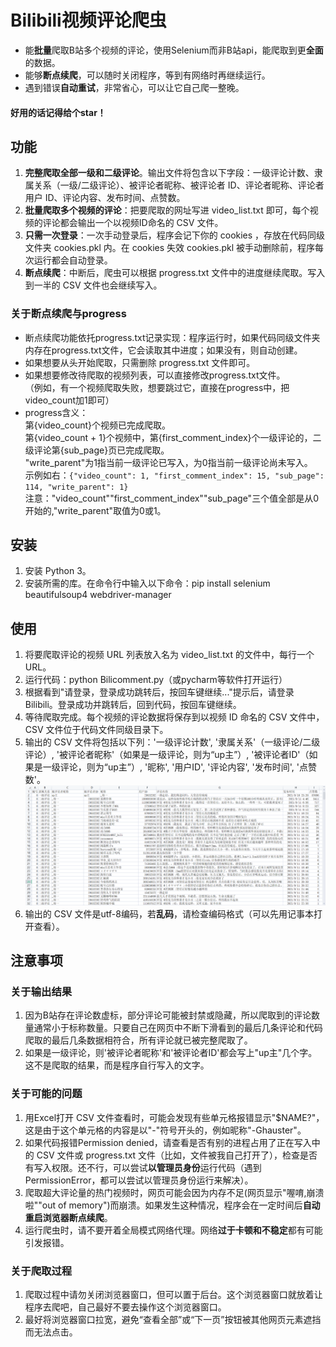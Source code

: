 # Bilibili视频评论爬虫

* 能**批量**爬取B站多个视频的评论，使用Selenium而非B站api，能爬取到更**全面**的数据。
* 能够**断点续爬**，可以随时关闭程序，等到有网络时再继续运行。
* 遇到错误**自动重试**，非常省心，可以让它自己爬一整晚。

#### 好用的话记得给个star！

## 功能
1. **完整爬取全部一级和二级评论**。输出文件将包含以下字段：一级评论计数、隶属关系（一级/二级评论）、被评论者昵称、被评论者 ID、评论者昵称、评论者用户 ID、评论内容、发布时间、点赞数。     
2. **批量爬取多个视频的评论**：把要爬取的网址写进 video_list.txt 即可，每个视频的评论都会输出一个以视频ID命名的 CSV 文件。
3. **只需一次登录**：一次手动登录后，程序会记下你的 cookies ，存放在代码同级文件夹 cookies.pkl 内。在 cookies 失效 cookies.pkl 被手动删除前，程序每次运行都会自动登录。
4. **断点续爬**：中断后，爬虫可以根据 progress.txt 文件中的进度继续爬取。写入到一半的 CSV 文件也会继续写入。

### 关于断点续爬与progress
* 断点续爬功能依托progress.txt记录实现：程序运行时，如果代码同级文件夹内存在progress.txt文件，它会读取其中进度；如果没有，则自动创建。
* 如果想要从头开始爬取，只需删除 progress.txt 文件即可。
* 如果想要修改待爬取的视频列表，可以直接修改progress.txt文件。    
（例如，有一个视频爬取失败，想要跳过它，直接在progress中，把video_count加1即可）        
* progress含义：    
第{video_count}个视频已完成爬取。    
第{video_count + 1}个视频中，第{first_comment_index}个一级评论的，二级评论第{sub_page}页已完成爬取。    
"write_parent"为1指当前一级评论已写入，为0指当前一级评论尚未写入。     
示例如右：`{"video_count": 1, "first_comment_index": 15, "sub_page": 114, "write_parent": 1}`            
注意："video_count""first_comment_index""sub_page"三个值全部是从0开始的,"write_parent"取值为0或1。    

## 安装
1. 安装 Python 3。
2. 安装所需的库。在命令行中输入以下命令：pip install selenium beautifulsoup4 webdriver-manager

## 使用
1. 将要爬取评论的视频 URL 列表放入名为 video_list.txt 的文件中，每行一个 URL。
2. 运行代码：python Bilicomment.py（或pycharm等软件打开运行）
3. 根据看到"请登录，登录成功跳转后，按回车键继续..."提示后，请登录 Bilibili。登录成功并跳转后，回到代码，按回车键继续。
4. 等待爬取完成。每个视频的评论数据将保存到以视频 ID 命名的 CSV 文件中， CSV 文件位于代码文件同级目录下。
5. 输出的 CSV 文件将包括以下列：'一级评论计数', '隶属关系'（一级评论/二级评论）, '被评论者昵称'（如果是一级评论，则为“up主”）, '被评论者ID'（如果是一级评论，则为“up主”）, '昵称', '用户ID', '评论内容', '发布时间', '点赞数'。        
![爬取字段示例](/image/output_sample.png)
6. 输出的 CSV 文件是utf-8编码，若**乱码**，请检查编码格式（可以先用记事本打开查看）。

## 注意事项
### 关于输出结果
1. 因为B站存在评论数虚标，部分评论可能被封禁或隐藏，所以爬取到的评论数量通常小于标称数量。只要自己在网页中不断下滑看到的最后几条评论和代码爬取的最后几条数据相符合，所有评论就已被完整爬取了。
2. 如果是一级评论，则'被评论者昵称'和'被评论者ID'都会写上"up主"几个字。这不是爬取的结果，而是程序自行写入的文字。

### 关于可能的问题
1. 用Excel打开 CSV 文件查看时，可能会发现有些单元格报错显示"$NAME?"，这是由于这个单元格的内容是以"-"符号开头的，例如昵称"-Ghauster"。
2. 如果代码报错Permission denied，请查看是否有别的进程占用了正在写入中的 CSV 文件或 progress.txt 文件（比如，文件被我自己打开了），检查是否有写入权限。还不行，可以尝试**以管理员身份**运行代码（遇到PermissionError，都可以尝试以管理员身份运行来解决）。
3. 爬取超大评论量的热门视频时，网页可能会因为内存不足(网页显示"喔唷,崩溃啦""out of memory")而崩溃。如果发生这种情况，程序会在一定时间后**自动重启浏览器断点续爬**。
4. 运行爬虫时，请不要开着全局模式网络代理。网络**过于卡顿和不稳定**都有可能引发报错。

### 关于爬取过程
1. 爬取过程中请勿关闭浏览器窗口，但可以置于后台。这个浏览器窗口就放着让程序去爬吧，自己最好不要去操作这个浏览器窗口。
2. 最好将浏览器窗口拉宽，避免“查看全部”或“下一页”按钮被其他网页元素遮挡而无法点击。
